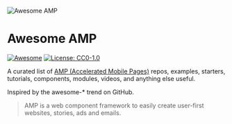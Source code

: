 ![Awesome AMP](https://raw.githubusercontent.com/prototypearea/awesome-amp/master/amp-logo.svg)

# Awesome AMP 

[![Awesome](https://cdn.rawgit.com/sindresorhus/awesome/d7305f38d29fed78fa85652e3a63e154dd8e8829/media/badge.svg)](https://github.com/sindresorhus/awesome) [![License: CC0-1.0](https://img.shields.io/badge/License-CC0%201.0-lightgrey.svg)](http://creativecommons.org/publicdomain/zero/1.0/)

A curated list of [AMP (Accelerated Mobile Pages)](https://amp.dev/) repos, examples, starters, tutorials, components, modules, videos, and anything else useful.

Inspired by the awesome-* trend on GitHub.

> AMP is a web component framework to easily create user-first websites, stories, ads and emails.
